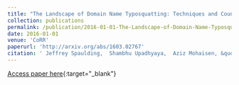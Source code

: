 ```yaml
---
title: "The Landscape of Domain Name Typosquatting: Techniques and Countermeasures"
collection: publications
permalink: /publication/2016-01-01-The-Landscape-of-Domain-Name-Typosquatting-Techniques-and-Countermeasures
date: 2016-01-01
venue: 'CoRR'
paperurl: 'http://arxiv.org/abs/1603.02767'
citation: ' Jeffrey Spaulding,  Shambhu Upadhyaya,  Aziz Mohaisen, &quot;The Landscape of Domain Name Typosquatting: Techniques and Countermeasures.&quot; CoRR, 2016.'
---
```

[Access paper here](http://arxiv.org/abs/1603.02767){:target="_blank"}
